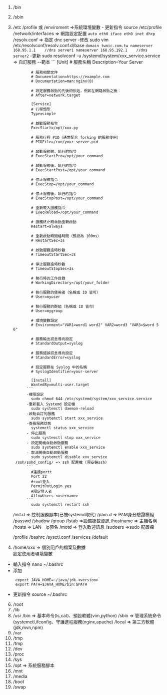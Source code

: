1. /bin
2. /sbin
3. /etc
     /profile 或 /enviroment =>系統環境變數 
       - 更新指令
           source /etc/profile
    /network/interfaces => 網路設定配置
       ```
           auto eth0
           iface eth0 inet dhcp
       ```
    /resolv.conf => 指定 dnc server
       -修改 sudo vim /etc/resolvconf/resolv.conf.d/base
       ```
           domain twnic.com.tw
           nameserver 168.95.1.1    //dns server1
            nameserver 168.95.192.1    //dns server2
       ```
       -更新 sudo resolvconf -u
   /systemd/system/xxx_service.service  => 自訂服務
        --範本
             ```
               [Unit]
               # 服務名稱
               Description=Your Server
               
               # 服務相關文件
               # Documentation=https://example.com
               # Documentation=man:nginx(8)
               
               # 設定服務啟動的先後相依姓，例如在網路啟動之後：
               # After=network.target
               
               [Service]
               # 行程類型
               Type=simple
               
               # 啟動服務指令
               ExecStart=/opt/xxx.py
               
               # 服務行程 PID（通常配合 forking 的服務使用）
               # PIDFile=/run/your_server.pid
               
               # 啟動服務前，執行的指令
               # ExecStartPre=/opt/your_command
               
               # 啟動服務後，執行的指令
               # ExecStartPost=/opt/your_command
               
               # 停止服務指令
               # ExecStop=/opt/your_command
               
               # 停止服務後，執行的指令
               # ExecStopPost=/opt/your_command
               
               # 重新載入服務指令
               # ExecReload=/opt/your_command
               
               # 服務終止時自動重新啟動
               Restart=always
               
               # 重新啟動時間格時間（預設為 100ms）
               # RestartSec=3s
               
               # 啟動服務逾時秒數
               # TimeoutStartSec=3s
               
               # 停止服務逾時秒數
               # TimeoutStopSec=3s
               
               # 執行時的工作目錄
               # WorkingDirectory=/opt/your_folder
               
               # 執行服務的使用者（名稱或 ID 皆可）
               # User=myuser
               
               # 執行服務的群組（名稱或 ID 皆可）
               # User=mygroup
               
               # 環境變數設定
               # Environment="VAR1=word1 word2" VAR2=word3 "VAR3=$word 5 6"
               
               # 服務輸出訊息導向設定
               # StandardOutput=syslog
               
               # 服務錯誤訊息導向設定
               # StandardError=syslog
               
               # 設定服務在 Syslog 中的名稱
               # SyslogIdentifier=your-server
               
               [Install]
               WantedBy=multi-user.target
             ```
             -權限設定
               sudo chmod 644 /etc/systemd/system/xxx_service.service
             -重新載入 Systemd 設定檔
               sudo systemctl daemon-reload
             -啟動自訂的服務
               sudo systemctl start xxx_service
             -查看服務狀態
               systemctl status xxx_service
             - 停止服務
               sudo systemctl stop xxx_service
             - 設定開機自動啟動服務
               sudo systemctl enable xxx_service
             - 取消開機自動啟動服務
               sudo systemctl disable xxx_service
        /ssh/sshd_config/ => ssh 配置檔 (需安裝ssh)
             ‵‵`
               #連接portt
               Port 22
               #root登入
               PermitRotLogin yes
               #限定登入者
               AllowUsers <username>
             ```
               sudo systemctl restart ssh
      /init.d => 控制服務腳本(已被systemd取代)
      /pam.d => PAM身分驗證模組
     /passwd
     /shadow
     /group
     /fstab =>設備掛載資訊
     /hostname => 主機名稱
     /hosts => LAN　ip預名
     /motd => 登入歡迎訊息
     /sudoers =>sudo 配置檔
        
     /profile
     /bashrc
     /sysctl.conf
     /services
     /default
             
5. /home/xxx => 個別用戶的檔案及數據  
 設定使用者環境變數
 - 輸入指令
    nano ~/.bashrc 
 - 添加
   ```
    export JAVA_HOME=~/java/jdk-<version>
    export PATH=$JAVA_HOME/bin:$PATH 
   ``` 
 - 更新指令
   source ~/.bashrc
6. /root
7. /lib
8. /usr
     /bin => 基本命令(ls,cat)、預設軟體(vim,python) 
     /sbin => 管理系統命令(systemctl,ifconfig、守護進程服務(nginx,apache)
     /local => 第三方軟體(jdk,mvn,npm)
9. /var
10. /tmp
11. /tmp
12. /dev
13. /proc
14. /sys
15. /opt => 系統服務腳本
16. /mnt
17. /media
18. /boot
19. /swap
